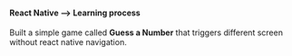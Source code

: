 #### React Native --> Learning process

Built a simple game called **Guess a Number** that triggers different screen without react native navigation.
